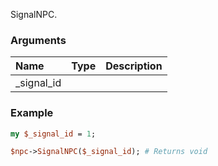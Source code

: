 SignalNPC.
### Arguments
**Name**|**Type**|**Description**
:---|:---|:---
_signal_id||

### Example

```perl
my $_signal_id = 1;

$npc->SignalNPC($_signal_id); # Returns void
```